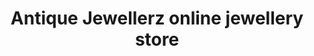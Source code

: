 ---
title: "Antique Jewellerz online jewellery store"
url: /karachi/antique-jewellerz-online-jewellery-store/
shop: jewelry
---
